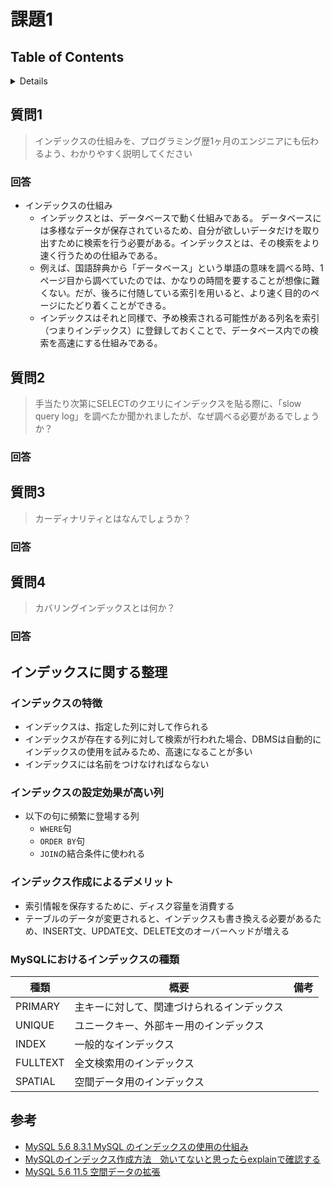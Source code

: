 # 課題1

## Table of Contents
<!-- START doctoc generated TOC please keep comment here to allow auto update -->
<!-- DON'T EDIT THIS SECTION, INSTEAD RE-RUN doctoc TO UPDATE -->
<details>
<summary>Details</summary>

- [質問1](#%E8%B3%AA%E5%95%8F1)
  - [回答](#%E5%9B%9E%E7%AD%94)
- [質問2](#%E8%B3%AA%E5%95%8F2)
  - [回答](#%E5%9B%9E%E7%AD%94-1)
- [質問3](#%E8%B3%AA%E5%95%8F3)
  - [回答](#%E5%9B%9E%E7%AD%94-2)
- [質問4](#%E8%B3%AA%E5%95%8F4)
  - [回答](#%E5%9B%9E%E7%AD%94-3)

</details>
<!-- END doctoc generated TOC please keep comment here to allow auto update -->

## 質問1

> インデックスの仕組みを、プログラミング歴1ヶ月のエンジニアにも伝わるよう、わかりやすく説明してください

### 回答

- インデックスの仕組み
  - インデックスとは、データベースで動く仕組みである。
  データベースには多様なデータが保存されているため、自分が欲しいデータだけを取り出すために検索を行う必要がある。インデックスとは、その検索をより速く行うための仕組みである。
  - 例えば、国語辞典から「データベース」という単語の意味を調べる時、1ページ目から調べていたのでは、かなりの時間を要することが想像に難くない。だが、後ろに付随している索引を用いると、より速く目的のページにたどり着くことができる。
  - インデックスはそれと同様で、予め検索される可能性がある列名を索引（つまりインデックス）に登録しておくことで、データベース内での検索を高速にする仕組みである。

## 質問2

> 手当たり次第にSELECTのクエリにインデックスを貼る際に、「slow query log」を調べたか聞かれましたが、なぜ調べる必要があるでしょうか？

### 回答

## 質問3

> カーディナリティとはなんでしょうか？

### 回答

## 質問4

> カバリングインデックスとは何か？

### 回答


## インデックスに関する整理

### インデックスの特徴

- インデックスは、指定した列に対して作られる
- インデックスが存在する列に対して検索が行われた場合、DBMSは自動的にインデックスの使用を試みるため、高速になることが多い
- インデックスには名前をつけなければならない

### インデックスの設定効果が高い列

- 以下の句に頻繁に登場する列
  - `WHERE`句
  - `ORDER BY`句
  - `JOIN`の結合条件に使われる

### インデックス作成によるデメリット

- 索引情報を保存するために、ディスク容量を消費する
- テーブルのデータが変更されると、インデックスも書き換える必要があるため、INSERT文、UPDATE文、DELETE文のオーバーヘッドが増える

### MySQLにおけるインデックスの種類

|種類|概要|備考|
|------------|---------------|----------|
|PRIMARY |主キーに対して、関連づけられるインデックス||
|UNIQUE  |ユニークキー、外部キー用のインデックス||
|INDEX   |一般的なインデックス||
|FULLTEXT|全文検索用のインデックス||
|SPATIAL |空間データ用のインデックス||

## 参考

- [MySQL 5.6 8.3.1 MySQL のインデックスの使用の仕組み](https://dev.mysql.com/doc/refman/5.6/ja/mysql-indexes.html)
- [MySQLのインデックス作成方法　効いてないと思ったらexplainで確認する](https://style.potepan.com/articles/17616.html)
- [MySQL 5.6 11.5 空間データの拡張](https://dev.mysql.com/doc/refman/5.6/ja/spatial-extensions.html)